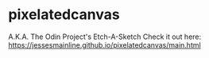 # pixelatedcanvas
A.K.A. The Odin Project's Etch-A-Sketch
Check it out here: https://jessesmainline.github.io/pixelatedcanvas/main.html
